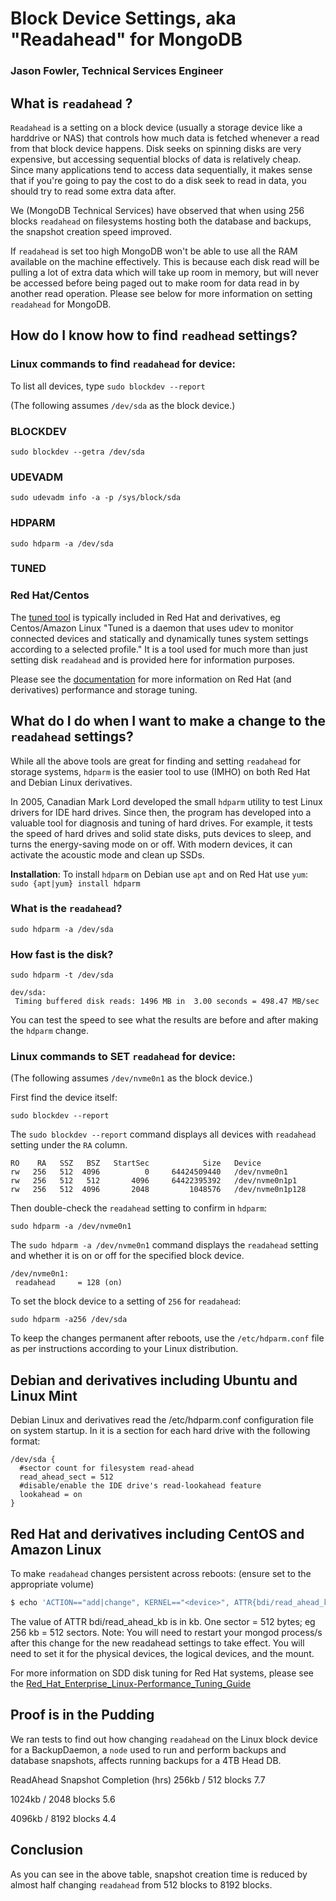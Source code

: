 # Block Device Settings, aka "Readahead" for MongoDB
### Jason Fowler, Technical Services Engineer

## What is `readahead` ?

`Readahead` is a setting on a block device (usually a storage device like a harddrive or NAS) that controls how much data is fetched whenever a read from that block device happens. Disk seeks on spinning disks are very expensive, but accessing sequential blocks of data is relatively cheap. Since many applications tend to access data sequentially, it makes sense that if you're going to pay the cost to do a disk seek to read in data, you should try to read some extra data after.

We (MongoDB Technical Services) have observed that when using 256 blocks `readahead` on filesystems hosting both the database and backups, the snapshot creation speed improved.

If `readahead` is set too high MongoDB won't be able to use all the RAM available on the machine effectively. This is because each disk read will be pulling a lot of extra data which will take up room in memory, but will never be accessed before being paged out to make room for data read in by another read operation.  Please see below for more information on setting `readahead` for MongoDB.

## How do I know how to find `readhead` settings?

### Linux commands to **find** `readahead` for device:

To list all devices, type `sudo blockdev --report`

(The following assumes `/dev/sda` as the block device.)

### BLOCKDEV
`sudo blockdev --getra /dev/sda`

### UDEVADM
`sudo udevadm info -a -p /sys/block/sda`

### HDPARM
`sudo hdparm -a /dev/sda`

### TUNED
### Red Hat/Centos
The [tuned tool](https://access.redhat.com/documentation/en-us/red_hat_enterprise_linux/7/html/performance_tuning_guide/chap-red_hat_enterprise_linux-performance_tuning_guide-tuned_) is typically included in Red Hat and derivatives, eg Centos/Amazon Linux
"Tuned is a daemon that uses udev to monitor connected devices and statically and dynamically tunes system settings according to a selected profile."  It is a tool used for much more than just setting disk `readahead` and is provided here for information purposes.

Please see the [documentation](https://access.redhat.com/documentation/en-us/red_hat_enterprise_linux/7/html/performance_tuning_guide/chap-red_hat_enterprise_linux-performance_tuning_guide-storage_and_file_systems) for more information on Red Hat (and derivatives) performance and storage tuning.

##  What do I do when I want to make a change to the `readahead` settings?

While all the above tools are great for finding and setting `readahead` for storage systems, `hdparm` is the easier tool to use (IMHO) on both Red Hat and Debian Linux derivatives.

In 2005, Canadian Mark Lord developed the small `hdparm` utility to test Linux drivers for IDE hard drives. Since then, the program has developed into a valuable tool for diagnosis and tuning of hard drives. For example, it tests the speed of hard drives and solid state disks, puts devices to sleep, and turns the energy-saving mode on or off. With modern devices, it can activate the acoustic mode and clean up SSDs.

**Installation**:
To install `hdparm` on Debian use `apt` and on Red Hat use `yum`:
`sudo {apt|yum} install hdparm`

### What is the `readahead`?
`sudo hdparm -a /dev/sda`

### How fast is the disk?
`sudo hdparm -t /dev/sda`

```
dev/sda:
 Timing buffered disk reads: 1496 MB in  3.00 seconds = 498.47 MB/sec
```

You can test the speed to see what the results are before and after making the `hdparm` change.

### Linux commands to **SET** `readahead` for device:

(The following assumes `/dev/nvme0n1` as the block device.)

First find the device itself:

`sudo blockdev --report`

The `sudo blockdev --report` command displays all devices with `readahead` setting under the `RA` column.

```
RO    RA   SSZ   BSZ   StartSec            Size   Device
rw   256   512  4096          0     64424509440   /dev/nvme0n1
rw   256   512   512       4096     64422395392   /dev/nvme0n1p1
rw   256   512  4096       2048         1048576   /dev/nvme0n1p128
```

Then double-check the `readahead` setting to confirm in `hdparm`:

`sudo hdparm -a /dev/nvme0n1`

The `sudo hdparm -a /dev/nvme0n1` command displays the `readahead` setting and whether it is on or off for the specified block device.

```
/dev/nvme0n1:
 readahead     = 128 (on)
```

To set the block device to a setting of `256` for `readahead`:

`sudo hdparm -a256 /dev/sda`

To keep the changes permanent after reboots, use the `/etc/hdparm.conf` file as per instructions according to your Linux distribution.  

## Debian and derivatives including Ubuntu and Linux Mint

Debian Linux and derivatives read the /etc/hdparm.conf configuration file on system startup. In it is a section for each hard drive with the following format:

```
/dev/sda {
  #sector count for filesystem read-ahead
  read_ahead_sect = 512
  #disable/enable the IDE drive's read-lookahead feature
  lookahead = on
}
```

## Red Hat and derivatives including CentOS and Amazon Linux

To make `readahead` changes persistent across reboots:
 (ensure <device> set to the appropriate volume)

```bash
$ echo 'ACTION=="add|change", KERNEL=="<device>", ATTR{bdi/read_ahead_kb}="16"' | sudo tee -a /etc/udev/rules.d/85-mongodb.rules
```

The value of ATTR bdi/read_ahead_kb is in kb. One sector = 512 bytes; eg 256 kb = 512 sectors.
Note: You will need to restart your mongod process/s after this change for the new readahead settings to take effect.  You will need to set it for the physical devices, the logical devices, and the mount.

For more information on SDD disk tuning for Red Hat systems, please see the [Red_Hat_Enterprise_Linux-Performance_Tuning_Guide](https://access.redhat.com/documentation/en-us/red_hat_enterprise_linux/7/html-single/performance_tuning_guide/#sect-Red_Hat_Enterprise_Linux-Performance_Tuning_Guide-Considerations-Solid_State_Disks)

## Proof is in the Pudding

We ran tests to find out how changing `readahead` on the Linux block device for a BackupDaemon, a `node` used to run and perform backups and database snapshots, affects running backups for a 4TB Head DB.  

ReadAhead                                 Snapshot Completion (hrs)
256kb / 512 blocks                            7.7

1024kb / 2048 blocks                          5.6

4096kb / 8192 blocks                          4.4

## Conclusion

As you can see in the above table, snapshot creation time is reduced by almost half changing `readahead` from 512 blocks to 8192 blocks.
